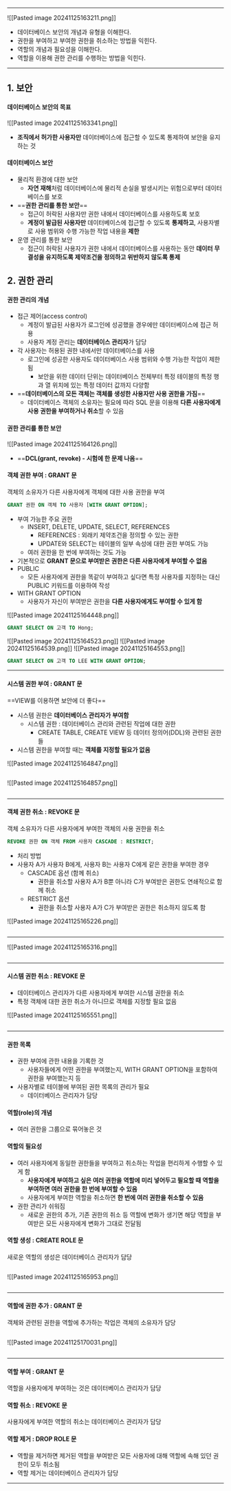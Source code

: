 
---
![[Pasted image 20241125163211.png]]
- 데이터베이스 보안의 개념과 유형을 이해한다. 
- 권한을 부여하고 부여한 권한을 취소하는 방법을 익힌다. 
- 역할의 개념과 필요성을 이해한다. 
- 역할을 이용해 권한 관리를 수행하는 방법을 익힌다.
---
## 1. 보안
####  데이터베이스 보안의 목표
![[Pasted image 20241125163341.png]]
- **조직에서 허가한 사용자만** 데이터베이스에 접근할 수 있도록 통제하여 보안을 유지하는 것
#### 데이터베이스 보안
- 물리적 환경에 대한 보안 
	- **자연 재해**처럼 데이터베이스에 물리적 손실을 발생시키는 위험으로부터 데이터베이스를 보호 
- ==**권한 관리를 통한 보안**== 
	- 접근이 허락된 사용자만 권한 내에서 데이터베이스를 사용하도록 보호 
	- **계정이 발급된 사용자만** 데이터베이스에 접근할 수 있도록 **통제하고**, 사용자별로 사용 범위와 수행 가능한 작업 내용을 **제한** 
- 운영 관리를 통한 보안 
	- 접근이 허락된 사용자가 권한 내에서 데이터베이스를 사용하는 동안 **데이터 무결성을 유지하도록 제약조건을 정의하고 위반하지 않도록 통제**
## 2. 권한 관리
#### 권한 관리의 개념
- 접근 제어(access control) 
	- 계정이 발급된 사용자가 로그인에 성공했을 경우에만 데이터베이스에 접근 허용 
	- 사용자 계정 관리는 **데이터베이스 관리자**가 담당 
- 각 사용자는 허용된 권한 내에서만 데이터베이스를 사용 
	- 로그인에 성공한 사용자도 데이터베이스 사용 범위와 수행 가능한 작업이 제한됨 
		- 보안을 위한 데이터 단위는 데이터베이스 전체부터 특정 테이블의 특정 행과 열 위치에 있는 특정 데이터 값까지 다양함 
- ==**데이터베이스의 모든 객체는 객체를 생성한 사용자만 사용 권한을 가짐**== 
	- 데이터베이스 객체의 소유자는 필요에 따라 SQL 문을 이용해 **다른 사용자에게 사용 권한을 부여하거나 취소**할 수 있음

#### 권한 관리를 통한 보안
![[Pasted image 20241125164126.png]]
- ==**DCL(grant, revoke) - 시험에 한 문제 나옴**==

#### 객체 권한 부여 : GRANT 문
객체의 소유자가 다른 사용자에게 객체에 대한 사용 권한을 부여
```sql
GRANT 권한 ON 객체 TO 사용자 [WITH GRANT OPTION];
```
- 부여 가능한 주요 권한 
	- INSERT, DELETE, UPDATE, SELECT, REFERENCES 
		- REFERENCES : 외래키 제약조건을 정의할 수 있는 권한 
		- UPDATE와 SELECT는 테이블의 일부 속성에 대한 권한 부여도 가능 
	- 여러 권한을 한 번에 부여하는 것도 가능 
- 기본적으로 **GRANT 문으로 부여받은 권한은 다른 사용자에게 부여할 수 없음**
- PUBLIC 
	- 모든 사용자에게 권한을 똑같이 부여하고 싶다면 특정 사용자를 지정하는 대신 PUBLIC 키워드를 이용하여 작성 
- WITH GRANT OPTION 
	- 사용자가 자신이 부여받은 권한을 **다른 사용자에게도 부여할 수 있게 함**

![[Pasted image 20241125164448.png]]
```SQL
GRANT SELECT ON 고객 TO Hong;
```

![[Pasted image 20241125164523.png]]
![[Pasted image 20241125164539.png]]
![[Pasted image 20241125164553.png]]
```sql
GRANT SELECT ON 고객 TO LEE WITH GRANT OPTION;
```
---
#### 시스템 권한 부여 : GRANT 문
==VIEW를 이용하면 보안에 더 좋다==

- 시스템 권한은 **데이터베이스 관리자가 부여함** 
	- 시스템 권한 : 데이터베이스 관리와 관련된 작업에 대한 권한 
		- CREATE TABLE, CREATE VIEW 등 데이터 정의어(DDL)와 관련된 권한들 
- 시스템 권한을 부여할 때는 **객체를 지정할 필요가 없음**

![[Pasted image 20241125164847.png]]
```
```
![[Pasted image 20241125164857.png]]
```
```
---
#### 객체 권한 취소 : REVOKE 문
객체 소유자가 다른 사용자에게 부여한 객체의 사용 권한을 취소

```sql
REVOKE 권한 ON 객체 FROM 사용자 CASCADE : RESTRICT;
```
- 처리 방법
- 사용자 A가 사용자 B에게, 사용자 B는 사용자 C에게 같은 권한을 부여한 경우
	- CASCADE 옵션 (함께 취소)
		- 권한을 취소할 사용자 A가 B뿐 아니라 C가 부여받은 권한도 연쇄적으로 함께 취소 
	- RESTRICT 옵션 
		- 권한을 취소할 사용자 A가 C가 부여받은 권한은 취소하지 않도록 함

![[Pasted image 20241125165226.png]]
```
```
---
![[Pasted image 20241125165316.png]]
```
```
---
#### 시스템 권한 취소 : REVOKE 문
- 데이터베이스 관리자가 다른 사용자에게 부여한 시스템 권한을 취소 
- 특정 객체에 대한 권한 취소가 아니므로 객체를 지정할 필요 없음

![[Pasted image 20241125165551.png]]
```
```
---
#### 권한 목록
- 권한 부여에 관한 내용을 기록한 것 
	- 사용자들에게 어떤 권한을 부여했는지, WITH GRANT OPTION을 포함하여 권한을 부여했는지 등 
- 사용자별로 테이블에 부여된 권한 목록의 관리가 필요 
	- 데이터베이스 관리자가 담당

#### 역할(role)의 개념
- 여러 권한을 그룹으로 묶어놓은 것
#### 역할의 필요성
- 여러 사용자에게 동일한 권한들을 부여하고 취소하는 작업을 편리하게 수행할 수 있게 함 
	- **사용자에게 부여하고 싶은 여러 권한을 역할에 미리 넣어두고 필요할 때 역할을 부여하면 여러 권한을 한 번에 부여할 수 있음** 
	- 사용자에게 부여한 역할을 취소하면 **한 번에 여러 권한을 취소할 수 있음** 
- 권한 관리가 쉬워짐 
	- 새로운 권한의 추가, 기존 권한의 취소 등 역할에 변화가 생기면 해당 역할을 부여받은 모든 사용자에게 변화가 그대로 전달됨
#### 역할 생성 : CREATE ROLE 문
새로운 역할의 생성은 데이터베이스 관리자가 담당

```
```

![[Pasted image 20241125165953.png]]
```
```
---
#### 역할에 권한 추가 : GRANT 문
객체와 관련된 권한을 역할에 추가하는 작업은 객체의 소유자가 담당

```
```
![[Pasted image 20241125170031.png]]
```
```
---
#### 역할 부여 : GRANT 문
역할을 사용자에게 부여하는 것은 데이터베이스 관리자가 담당

#### 역할 취소 : REVOKE 문
사용자에게 부여한 역할의 취소는 데이터베이스 관리자가 담당

#### 역할 제거 : DROP ROLE 문
- 역할을 제거하면 제거된 역할을 부여받은 모든 사용자에 대해 역할에 속해 있던 권한이 모두 취소됨 
- 역할 제거는 데이터베이스 관리자가 담당

---
